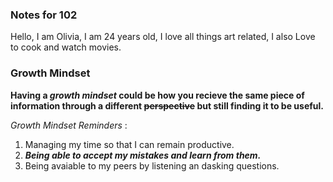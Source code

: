 ### Notes for 102

Hello, I am Olivia, I am 24 years old, I love all things art related, I also Love to cook and watch movies.

### Growth Mindset
 
 **Having a _growth mindset_ could be how you recieve the same piece of information through a different ~~perspective~~ but still finding it to be useful.**  


*Growth Mindset Reminders* : 
1. Managing my time so that I can remain productive.
2. ***Being able to accept my mistakes and learn from them.*** 
3. Being avaiable to my peers by listening an dasking questions.


